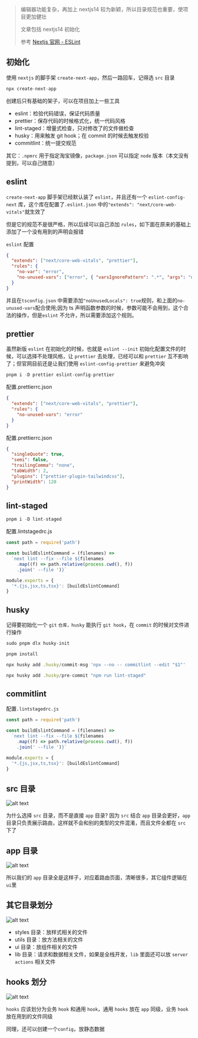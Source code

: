 > 编辑器功能复杂，再加上 nextjs14 较为新颖，所以目录规范也重要，使项目更加健壮
>
> 文章包括 nextjs14 初始化
>
> 参考 [Nextjs 官网 - ESLint](https://nextjs.org/docs/app/building-your-application/configuring/eslint)

## 初始化

使用 `nextjs` 的脚手架 `create-next-app`，然后一路回车，记得选 `src` 目录

```js
npx create-next-app
```

创建后只有基础的架子，可以在项目加上一些工具

- eslint：检验代码错误，保证代码质量
- prettier：保存代码的时候格式化，统一代码风格
- lint-staged：增量式检查，只对修改了的文件做检查
- husky：用来触发 git hook；在 commit 的时候去触发校验
- commitlint：统一提交规范

其它：`.npmrc` 用于指定淘宝镜像，`package.json` 可以指定 `node` 版本（本文没有提到，可以自己随意）

## eslint

`create-next-app` 脚手架已经默认装了 `eslint`，并且还有一个 `eslint-config-next` 库，这个库在配置了`.eslint.json` 中的`"extends": "next/core-web-vitals"`就生效了

但是它的规范不是很严格，所以后续可以自己添加 `rules`，如下面在原来的基础上添加了一个没有用到的声明会报错

`eslint` 配置

```json
{
  "extends": ["next/core-web-vitals", "prettier"],
  "rules": {
    "no-var": "error",
    "no-unused-vars": ["error", { "varsIgnorePattern": ".*", "args": "none" }]
  }
}
```

并且在`tsconfig.json` 中需要添加`"noUnusedLocals": true`规则，和上面的`no-unused-vars`配合使用;因为 ts 声明函数参数的时候，参数可能不会用到，这个合法的操作，但是`eslint` 不允许，所以需要添加这个规则。

## prettier

虽然新版 `eslint` 在初始化的时候，也就是 `eslint --init` 初始化配置文件的时候，可以选择不处理风格，让 `prettier` 去处理，已经可以和 `prettier` 互不影响了；但官网目前还是让我们使用 `eslint-config-prettier` 来避免冲突

```js
pnpm i -D prettier eslint-config-prettier
```

配置.prettierrc.json

```json
{
  "extends": ["next/core-web-vitals", "prettier"],
  "rules": {
    "no-unused-vars": "error"
  }
}
```

配置.prettierrc.json

```json
{
  "singleQuote": true,
  "semi": false,
  "trailingComma": "none",
  "tabWidth": 2,
  "plugins": ["prettier-plugin-tailwindcss"],
  "printWidth": 120
}
```

## lint-staged

```js
pnpm i -D lint-staged
```

配置.lintstagedrc.js

```js
const path = require('path')

const buildEslintCommand = (filenames) =>
  `next lint --fix --file ${filenames
    .map((f) => path.relative(process.cwd(), f))
    .join(' --file ')}`

module.exports = {
  '*.{js,jsx,ts,tsx}': [buildEslintCommand]
}
```

## husky

记得要初始化一个 `git` `仓库，husky` 能执行 `git hook`，在 `commit` 的时候对文件进行操作

```js
sudo pnpm dlx husky-init
```

```js
pnpm install
```

```js
npx husky add .husky/commit-msg 'npx --no -- commitlint --edit "$1"'
```

```js
npx husky add .husky/pre-commit "npm run lint-staged"
```

## commitlint

配置`.lintstagedrc.js`

```js
const path = require('path')

const buildEslintCommand = (filenames) =>
  `next lint --fix --file ${filenames
    .map((f) => path.relative(process.cwd(), f))
    .join(' --file ')}`

module.exports = {
  '*.{js,jsx,ts,tsx}': [buildEslintCommand]
}
```

## src 目录

![alt text](image-6.png)

为什么选择 `src` 目录，而不是直接 `app` 目录?
因为 `src` 结合 `app` 目录会更好，`app` 目录只负责展示路由，这样就不会和别的类型的文件混淆，而且文件全都在 `src` 下了

## app 目录

![alt text](image-7.png)

所以我们的 `app` 目录全是这样子，对应着路由页面，清晰很多，其它组件逻辑在`ui`里

## 其它目录划分

![alt text](image-8.png)

- styles 目录：放样式相关的文件
- utils 目录：放方法相关的文件
- ui 目录：放组件相关的文件
- lib 目录：请求和数据相关文件，如果是全栈开发，`lib` 里面还可以放 `server actions` 相关文件

## hooks 划分

![alt text](image-9.png)

`hooks` 应该划分为业务 `hook` 和通用 `hook`，通用 `hooks` 放在 `app` 同级，业务 `hook` 放在用到的文件同级

同理，还可以创建一个`config`，放静态数据
